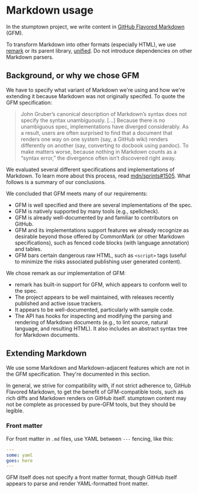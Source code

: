 # Markdown usage

In the stumptown project, we write content in [GitHub Flavored Markdown](https://github.github.com/gfm/) (GFM).

To transform Markdown into other formats (especially HTML), we use [remark](https://github.com/remarkjs/remark) or its parent library, [unified](https://github.com/unifiedjs/unified). Do not introduce dependencies on other Markdown parsers.

## Background, or why we chose GFM

We have to specify what variant of Markdown we're using and how we're extending it because Markdown was not originally specifed. To quote the GFM specification:

> John Gruber’s canonical description of Markdown’s syntax does not specify the syntax unambiguously. […] Because there is no unambiguous spec, implementations have diverged considerably. As a result, users are often surprised to find that a document that renders one way on one system (say, a GitHub wiki) renders differently on another (say, converting to docbook using pandoc). To make matters worse, because nothing in Markdown counts as a “syntax error,” the divergence often isn’t discovered right away.

We evaluated several different specifications and implementations of  Markdown. To learn more about this process, read [mdn/sprints#1505](https://github.com/mdn/sprints/issues/1505). What follows is a summary of our conclusions.

We concluded that GFM meets many of our requirements:

* GFM is well specified and there are several implementations of the spec.
* GFM is natively supported by many tools (e.g., spellcheck).
* GFM is already well-documented by and familiar to contributors on GitHub.
* GFM and its implementations support features we already recognize as desirable beyond those offered by CommonMark (or other Markdown specifications), such as fenced code blocks (with language annotation) and tables.
* GFM bars certain dangerous raw HTML, such as `<script>` tags (useful to minimize the risks associated publishing user generated content).

We chose remark as our implementation of GFM:

* remark has built-in support for GFM, which appears to conform well to the spec.
* The project appears to be well maintained, with releases recently published and active issue trackers.
* It appears to be well-documented, particularly with sample code.
* The API has hooks for inspecting and modifying the parsing and rendering of Markdown documents (e.g., to lint source, natural language, and resulting HTML). It also includes an abstract syntax tree for Markdown documents.

## Extending Markdown

We use some Markdown and Markdown-adjacent features which are not in the GFM specification. They're documented in this section.

In general, we strive for compatibility with, if not strict adherence to, GitHub Flavored Markdown, to get the benefit of GFM-compatible tools, such as rich diffs and Markdown renders on GitHub itself. stumptown content may not be complete as processed by pure-GFM tools, but they should be legible.

### Front matter

For front matter in `.md` files, use YAML between `---` fencing, like this:

```yaml
---
some: yaml
goes: here
---
```

GFM itself does not specify a front matter format, though GitHub itself appears to parse and render YAML-formatted front matter.
